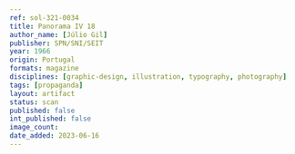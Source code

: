 ```yaml
---
ref: sol-321-0034
title: Panorama IV 18
author_name: [Júlio Gil]
publisher: SPN/SNI/SEIT
year: 1966
origin: Portugal
formats: magazine
disciplines: [graphic-design, illustration, typography, photography]
tags: [propaganda]
layout: artifact
status: scan
published: false
int_published: false
image_count:
date_added: 2023-06-16
---
```

